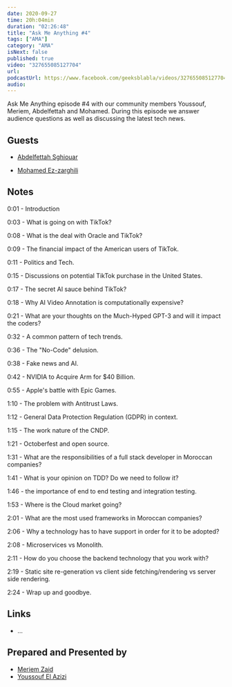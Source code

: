 ```yaml
---
date: 2020-09-27
time: 20h:04min
duration: "02:26:48"
title: "Ask Me Anything #4"
tags: ["AMA"]
category: "AMA"
isNext: false
published: true
video: "327655085127704"
url:
podcastUrl: https://www.facebook.com/geeksblabla/videos/327655085127704
audio:
---
```


Ask Me Anything episode #4 with our community members Youssouf, Meriem, Abdelfettah and Mohamed. During this episode we answer audience questions as well as discussing the latest tech news.

## Guests

- [Abdelfettah Sghiouar](https://twitter.com/boredabdel)

- [Mohamed Ez-zarghili](https://www.facebook.com/mohamed.ezzarghili)

## Notes

0:01 - Introduction

0:03 - What is going on with TikTok?

0:08 - What is the deal with Oracle and TikTok?

0:09 - The financial impact of the American users of TikTok.

0:11 - Politics and Tech.

0:15 - Discussions on potential TikTok purchase in the United States.

0:17 - The secret AI sauce behind TikTok?

0:18 - Why AI Video Annotation is computationally expensive?

0:21 - What are your thoughts on the Much-Hyped GPT-3 and will it impact the coders?

0:32 - A common pattern of tech trends.

0:36 - The "No-Code" delusion.

0:38 - Fake news and AI.

0:42 - NVIDIA to Acquire Arm for \$40 Billion.

0:55 - Apple's battle with Epic Games.

1:10 - The problem with Antitrust Laws.

1:12 - General Data Protection Regulation (GDPR) in context.

1:15 - The work nature of the CNDP.

1:21 - Octoberfest and open source.

1:31 - What are the responsibilities of a full stack developer in Moroccan companies?

1:41 - What is your opinion on TDD? Do we need to follow it?

1:46 - the importance of end to end testing and integration testing.

1:53 - Where is the Cloud market going?

2:01 - What are the most used frameworks in Moroccan companies?

2:06 - Why a technology has to have support in order for it to be adopted?

2:08 - Microservices vs Monolith.

2:11 - How do you choose the backend technology that you work with?

2:19 - Static site re-generation vs client side fetching/rendering vs server side rendering.

2:24 - Wrap up and goodbye.

## Links

- ...

## Prepared and Presented by

- [Meriem Zaid](https://www.facebook.com/MeriemZaid)
- [Youssouf El Azizi](https://elazizi.com/)
